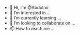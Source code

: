 - 👋 Hi, I’m @Abdulno
- 👀 I’m interested in ...
- 🌱 I’m currently learning ...
- 💞️ I’m looking to collaborate on ...
- 📫 How to reach me ...

<!---
Abdulno/Abdulno is a ✨ special ✨ repository because its `README.md` (this file) appears on your GitHub profile.
You can click the Preview link to take a look at your changes.
--->

